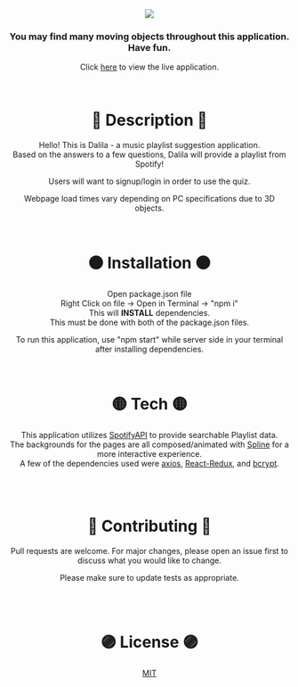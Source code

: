 
<div align='center'>
<img src='https://user-images.githubusercontent.com/79331471/119887115-56f59000-bef9-11eb-8b12-2281300c2d51.gif'/>
</div>
<h3 align='center'> 
You may find many moving objects throughout this application. Have fun.
</h3>
<p align='center'> Click <a href="http://dalila-app.herokuapp.com/">here</a> to view the live application.</p>
<br>

<h1 align='center'> 🔴 Description 🔴</h1>
<p align='center'> Hello! This is Dalila - a music playlist suggestion application.<br>
Based on the answers to a few questions, Dalila will provide a playlist from Spotify!</p>
<p align='center'> 
Users will want to signup/login in order to use the quiz. 
</p>

<p align='center'> 
Webpage load times vary depending on PC specifications due to 3D objects. 
</p>

<br>

<h1 align='center'>🟠 Installation 🟠</h1>
<p align='center'>
Open package.json file <br>
Right Click on file -> Open in Terminal -> "npm i"<br>
This will <strong>INSTALL</strong> dependencies.<br>
This must be done with both of the package.json files.<br>
</p>
<p align='center'>
To run this application, use "npm start" while server side in your terminal after installing dependencies.<br>
</p>
<br>



<h1 align='center'> 🟡 Tech 🟡</h1>
<p align='center'>This application utilizes <a href="https://developer.spotify.com/">SpotifyAPI</a> to provide searchable Playlist data.
<br>
The backgrounds for the pages are all composed/animated with <a href="https://spline.design/">Spline</a> for a more interactive experience.
<br>
A few of the dependencies used were <a href="https://www.npmjs.com/package/axios">axios</a>, <a href="https://react-redux.js.org/">React-Redux</a>, and <a href="https://www.npmjs.com/package/bcrypt">bcrypt</a>.
</p>

<br>
<br>


<h1 align='center'> 🔵 Contributing 🔵</h1>
<p align='center'>
Pull requests are welcome. For major changes, please open an issue first to discuss what you would like to change.</p>
<p align='center'>
Please make sure to update tests as appropriate.
</p>

<br>
<br>

<h1 align='center'> 🟣 License 🟣 </h1>
<p align='center'>
<a href="https://choosealicense.com/licenses/mit/">MIT</a>

</p>


